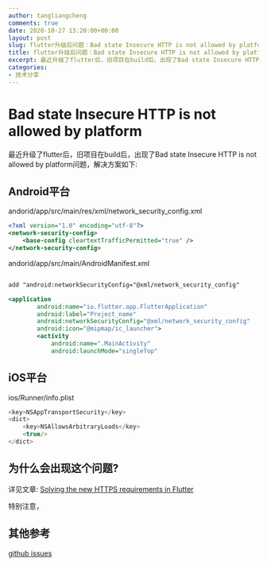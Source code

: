 ```yaml
---
author: tangliangcheng
comments: true
date: 2020-10-27 13:20:00+00:00
layout: post
slug: flutter升级后问题：Bad state Insecure HTTP is not allowed by platform
title: flutter升级后问题：Bad state Insecure HTTP is not allowed by platform
excerpt: 最近升级了flutter后，旧项目在build后，出现了Bad state Insecure HTTP is not allowed by platform问题，解决方案如下
categories:
- 技术分享
---
```


# Bad state Insecure HTTP is not allowed by platform

最近升级了flutter后，旧项目在build后，出现了Bad state Insecure HTTP is not allowed by platform问题，解决方案如下:

## Android平台

andorid/app/src/main/res/xml/network_security_config.xml
```xml
<?xml version="1.0" encoding="utf-8"?>
<network-security-config>
	<base-config cleartextTrafficPermitted="true" />
</network-security-config>
```

andorid/app/src/main/AndroidManifest.xml

```xml

add "android:networkSecurityConfig="@xml/network_security_config"

<application
        android:name="io.flutter.app.FlutterApplication"
        android:label="Project_name"
		android:networkSecurityConfig="@xml/network_security_config"
        android:icon="@mipmap/ic_launcher">
        <activity
            android:name=".MainActivity"
            android:launchMode="singleTop"
```

## iOS平台

ios/Runner/info.plist
```swift
<key>NSAppTransportSecurity</key>
<dict>
    <key>NSAllowsArbitraryLoads</key>
    <true/>
</dict>
```

## 为什么会出现这个问题?

详见文章:
[Solving the new HTTPS requirements in Flutter](https://medium.com/flutter-community/solving-the-new-https-requirements-in-flutter-7abe240fbf23)

特别注意，

## 其他参考

[github issues](https://github.com/flutter/flutter/issues/66275)